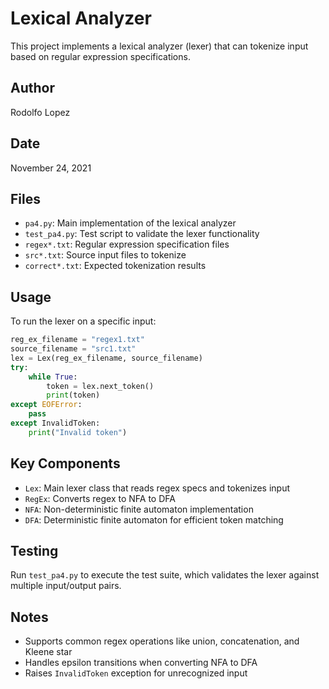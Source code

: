 # Lexical Analyzer

This project implements a lexical analyzer (lexer) that can tokenize input based on regular expression specifications.

## Author

Rodolfo Lopez

## Date

November 24, 2021

## Files

- `pa4.py`: Main implementation of the lexical analyzer
- `test_pa4.py`: Test script to validate the lexer functionality
- `regex*.txt`: Regular expression specification files
- `src*.txt`: Source input files to tokenize
- `correct*.txt`: Expected tokenization results

## Usage

To run the lexer on a specific input:

```python
reg_ex_filename = "regex1.txt"
source_filename = "src1.txt"
lex = Lex(reg_ex_filename, source_filename)
try:
    while True:
        token = lex.next_token()
        print(token)
except EOFError:
    pass
except InvalidToken:
    print("Invalid token")
```

## Key Components

- `Lex`: Main lexer class that reads regex specs and tokenizes input
- `RegEx`: Converts regex to NFA to DFA
- `NFA`: Non-deterministic finite automaton implementation
- `DFA`: Deterministic finite automaton for efficient token matching

## Testing

Run `test_pa4.py` to execute the test suite, which validates the lexer against multiple input/output pairs.

## Notes

- Supports common regex operations like union, concatenation, and Kleene star
- Handles epsilon transitions when converting NFA to DFA
- Raises `InvalidToken` exception for unrecognized input
